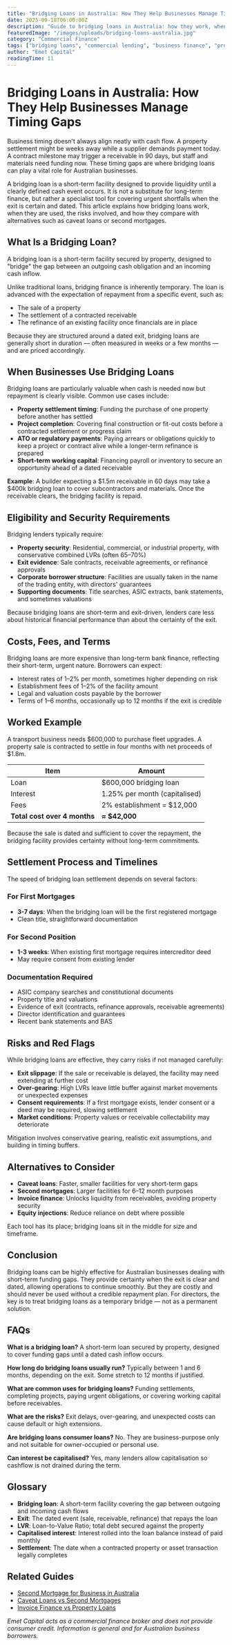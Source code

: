 ```yaml
---
title: "Bridging Loans in Australia: How They Help Businesses Manage Timing Gaps"
date: 2025-09-18T06:00:00Z
description: "Guide to bridging loans in Australia: how they work, when to use them, costs, risks, and alternatives. General info only; not advice."
featuredImage: "/images/uploads/bridging-loans-australia.jpg"
category: "Commercial Finance"
tags: ["bridging loans", "commercial lending", "business finance", "property finance"]
author: "Emet Capital"
readingTime: 11
---
```


# Bridging Loans in Australia: How They Help Businesses Manage Timing Gaps

Business timing doesn't always align neatly with cash flow. A property settlement might be weeks away while a supplier demands payment today. A contract milestone may trigger a receivable in 90 days, but staff and materials need funding now. These timing gaps are where bridging loans can play a vital role for Australian businesses.

A bridging loan is a short-term facility designed to provide liquidity until a clearly defined cash event occurs. It is not a substitute for long-term finance, but rather a specialist tool for covering urgent shortfalls when the exit is certain and dated. This article explains how bridging loans work, when they are used, the risks involved, and how they compare with alternatives such as caveat loans or second mortgages.

## What Is a Bridging Loan?

A bridging loan is a short-term facility secured by property, designed to "bridge" the gap between an outgoing cash obligation and an incoming cash inflow.

Unlike traditional loans, bridging finance is inherently temporary. The loan is advanced with the expectation of repayment from a specific event, such as:

- The sale of a property
- The settlement of a contracted receivable
- The refinance of an existing facility once financials are in place

Because they are structured around a dated exit, bridging loans are generally short in duration — often measured in weeks or a few months — and are priced accordingly.

## When Businesses Use Bridging Loans

Bridging loans are particularly valuable when cash is needed now but repayment is clearly visible. Common use cases include:

- **Property settlement timing**: Funding the purchase of one property before another has settled
- **Project completion**: Covering final construction or fit-out costs before a contracted settlement or progress claim
- **ATO or regulatory payments**: Paying arrears or obligations quickly to keep a project or contract alive while a longer-term refinance is prepared
- **Short-term working capital**: Financing payroll or inventory to secure an opportunity ahead of a dated receivable

**Example**: A builder expecting a $1.5m receivable in 60 days may take a $400k bridging loan to cover subcontractors and materials. Once the receivable clears, the bridging facility is repaid.

## Eligibility and Security Requirements

Bridging lenders typically require:

- **Property security**: Residential, commercial, or industrial property, with conservative combined LVRs (often 65–70%)
- **Exit evidence**: Sale contracts, receivable agreements, or refinance approvals
- **Corporate borrower structure**: Facilities are usually taken in the name of the trading entity, with directors' guarantees
- **Supporting documents**: Title searches, ASIC extracts, bank statements, and sometimes valuations

Because bridging loans are short-term and exit-driven, lenders care less about historical financial performance than about the certainty of the exit.

## Costs, Fees, and Terms

Bridging loans are more expensive than long-term bank finance, reflecting their short-term, urgent nature. Borrowers can expect:

- Interest rates of 1–2% per month, sometimes higher depending on risk
- Establishment fees of 1–2% of the facility amount
- Legal and valuation costs payable by the borrower
- Terms of 1–6 months, occasionally up to 12 months if the exit is credible

## Worked Example

A transport business needs $600,000 to purchase fleet upgrades. A property sale is contracted to settle in four months with net proceeds of $1.8m.

| **Item** | **Amount** |
|----------|------------|
| Loan | $600,000 bridging loan |
| Interest | 1.25% per month (capitalised) |
| Fees | 2% establishment = $12,000 |
| **Total cost over 4 months** | **≈ $42,000** |

Because the sale is dated and sufficient to cover the repayment, the bridging facility provides certainty without long-term commitments.

## Settlement Process and Timelines

The speed of bridging loan settlement depends on several factors:

### For First Mortgages
- **3-7 days**: When the bridging loan will be the first registered mortgage
- Clean title, straightforward documentation

### For Second Position
- **1-3 weeks**: When existing first mortgage requires intercreditor deed
- May require consent from existing lender

### Documentation Required
- ASIC company searches and constitutional documents
- Property title and valuations
- Evidence of exit (contracts, refinance approvals, receivable agreements)
- Director identification and guarantees
- Recent bank statements and BAS

## Risks and Red Flags

While bridging loans are effective, they carry risks if not managed carefully:

- **Exit slippage**: If the sale or receivable is delayed, the facility may need extending at further cost
- **Over-gearing**: High LVRs leave little buffer against market movements or unexpected expenses
- **Consent requirements**: If a first mortgage exists, lender consent or a deed may be required, slowing settlement
- **Market conditions**: Property values or receivable collectability may deteriorate

Mitigation involves conservative gearing, realistic exit assumptions, and building in timing buffers.

## Alternatives to Consider

- **Caveat loans**: Faster, smaller facilities for very short-term gaps
- **Second mortgages**: Larger facilities for 6–12 month purposes
- **Invoice finance**: Unlocks liquidity from receivables, avoiding property security
- **Equity injections**: Reduce reliance on debt where possible

Each tool has its place; bridging loans sit in the middle for size and timeframe.

## Conclusion

Bridging loans can be highly effective for Australian businesses dealing with short-term funding gaps. They provide certainty when the exit is clear and dated, allowing operations to continue smoothly. But they are costly and should never be used without a credible repayment plan. For directors, the key is to treat bridging loans as a temporary bridge — not as a permanent solution.

## FAQs

**What is a bridging loan?**
A short-term loan secured by property, designed to cover funding gaps until a dated cash inflow occurs.

**How long do bridging loans usually run?**
Typically between 1 and 6 months, depending on the exit. Some stretch to 12 months if justified.

**What are common uses for bridging loans?**
Funding settlements, completing projects, paying urgent obligations, or covering working capital before receivables.

**What are the risks?**
Exit delays, over-gearing, and unexpected costs can cause default or high extensions.

**Are bridging loans consumer loans?**
No. They are business-purpose only and not suitable for owner-occupied or personal use.

**Can interest be capitalised?**
Yes, many lenders allow capitalisation so cashflow is not drained during the term.

## Glossary

- **Bridging loan**: A short-term facility covering the gap between outgoing and incoming cash flows
- **Exit**: The dated event (sale, receivable, refinance) that repays the loan
- **LVR**: Loan-to-Value Ratio; total debt secured against the property
- **Capitalised interest**: Interest rolled into the loan balance instead of paid monthly
- **Settlement**: The date when a contracted property or asset transaction legally completes

## Related Guides

- [Second Mortgage for Business in Australia](/resources/guides/second-mortgage-for-business-australia)
- [Caveat Loans vs Second Mortgages](/resources/guides/caveat-loans-vs-second-mortgages)
- [Invoice Finance vs Property Loans](/resources/guides/invoice-finance-vs-property-loans)

*Emet Capital acts as a commercial finance broker and does not provide consumer credit. Information is general and for Australian business borrowers.*

<script type="application/ld+json">
{
  "@context": "https://schema.org",
  "@type": "Article",
  "headline": "Bridging Loans in Australia: How They Help Businesses Manage Timing Gaps",
  "description": "Guide to bridging loans in Australia: how they work, when to use them, costs, risks, and alternatives. General info only; not advice.",
  "author": { "@type": "Organization", "name": "Emet Capital" },
  "publisher": {
    "@type": "Organization",
    "name": "Emet Capital",
    "logo": { "@type": "ImageObject", "url": "https://emetcapital.com.au/static/logo.png" }
  },
  "datePublished": "2025-09-18",
  "dateModified": "2025-09-18",
  "mainEntityOfPage": "https://emetcapital.com.au/resources/guides/bridging-loans-australia"
}
</script>